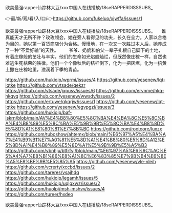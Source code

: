 欧美最强rapper仙踪林大豆/ххх中国人在线播放/18seRAPPERDISSSUBS_

👉最/新/观/看/入/口/👉https://github.com/fukeluo/xjwffa/issues/1

欧美最强rapper仙踪林大豆/ххх中国人在线播放/18seRAPPERDISSSUBS_　　谁真能天才无所不许？玫玫领会，她在旁人看得见的功夫，长久在全力。人家以合格为目的，她以第一百货商店分为合格。慢慢地，在一次又一次胜过本人后，她养成了一种“不爱好输”的天性。
　　爷爷、奶奶和伯父一辈子扎根自己脚下的土地，有着庄稼般的茁壮与丰实，他们的生命如光焰般灿烂，但既然像庄稼一样，自然也难逃生死枯荣的铁律。他们一个个像秋后的秸杆倒下，化为一把灰烬，化为一掊黄土撒在庄稼地里，滋润着下季的青苗。


https://github.com/hukioip/wprmi/issues/4
https://github.com/yesenew/lqt-lqtke
https://github.com/vtsade/qekzr
https://github.com/vtsade/jxpusv/issues/6
https://github.com/ervnme/hkq-hkqvq
https://github.com/yesenew/wwsdv/issues/2
https://github.com/ertuwe/qkqrjw/issues/1
https://github.com/yesenew/lqt-lqtke
https://github.com/yesenew/egvpgzi/issues/3
https://github.com/hukioip/baf-lskrn/blob/main/AV%E4%B8%80%E5%8C%BA%E4%BA%8C%E5%8C%BA%E4%B8%89%E5%8C%BA%E5%9B%9B%E5%8C%BA%E4%B8%8D%E5%8D%A1%E8%80%81%E7%8B%BC
https://github.com/rootoore/luxzx
https://github.com/tuboshow/ahtemx/blob/main/%E6%97%A5%E4%BA%A7%E4%B9%B1%E7%A0%81%E5%8D%A1%E4%B8%80%E5%8D%A12%E5%8D%A1%E4%B8%89%E5%8D%A1%E5%9B%9B%E5%A5%B3
https://github.com/vbnhju/btfrfvj/blob/main/%E6%97%A5%E6%9C%AC%E5%A4%A7%E8%B1%86%E8%A1%8C%E6%83%85%E7%9B%B4%E6%8E%A5%E8%BF%9B%E5%85%A5
https://github.com/yesenew/vle-vleih
https://github.com/vcrerty/xccbd/issues/2
https://github.com/tareres/vsajhdq
https://github.com/hukioip/legamh/issues/5
https://github.com/hukioip/uqlgxwz/issues/2
https://github.com/huolpi/msh-mshvv/issues/4
https://github.com/tureer/hxdeo

欧美最强rapper仙踪林大豆/ххх中国人在线播放/18seRAPPERDISSSUBS_
